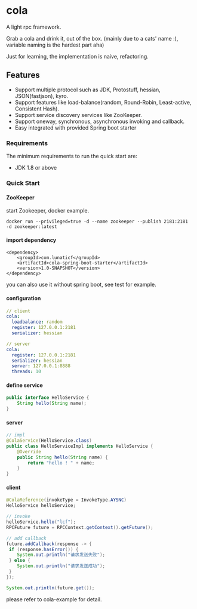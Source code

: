# cola
A light rpc framework. 

Grab a cola and drink it, out of the box.
(mainly due to a cats' name :),  variable naming is the hardest part aha)

Just for learning, the implementation is naive, refactoring.

## Features
- Support multiple protocol such as JDK, Protostuff, hessian, JSON(fastjson), kyro.
- Support features like load-balance(random, Round-Robin, Least-active, Consistent Hash).
- Support service discovery services like ZooKeeper.
- Support oneway, synchronous, asynchronous invoking and callback.
- Easy integrated with provided Spring boot starter

### Requirements
The minimum requirements to run the quick start are:
* JDK 1.8 or above


### Quick Start

#### ZooKeeper 
start Zookeeper, docker example.
```shell
docker run --privileged=true -d --name zookeeper --publish 2181:2181  -d zookeeper:latest
```

#### import dependency

```
<dependency>
    <groupId>com.lunaticf</groupId>
    <artifactId>cola-spring-boot-starter</artifactId>
    <version>1.0-SNAPSHOT</version>
</dependency>
```

you can also use it without spring boot, see test for example.

#### configuration
```yml
// client
cola:
  loadbalance: random
  register: 127.0.0.1:2181
  serializer: hessian

// server
cola:
  register: 127.0.0.1:2181
  serializer: hessian
  server: 127.0.0.1:8888
  threads: 10
```

#### define service
```java
public interface HelloService {
    String hello(String name);
}
```

#### server
```java
// impl
@ColaService(HelloService.class)
public class HelloServiceImpl implements HelloService {
    @Override
    public String hello(String name) {
        return "hello ! " + name;
    }
}
```

#### client
```java
@ColaReference(invokeType = InvokeType.AYSNC)
HelloService helloService;

// invoke
helloService.hello("lcf");
RPCFuture future = RPCContext.getContext().getFuture();

// add callback
future.addCallback(response -> {
 if (response.hasError()) {
    System.out.println("请求发送失败");
 } else {
    System.out.println("请求发送成功");
 }
});

System.out.println(future.get());
```



please refer to cola-example for detail.








